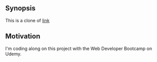 ## Synopsis 

This is a clone of [link](http://patatap.com/)

## Motivation

I'm coding along on this project with the Web Developer Bootcamp on Udemy.
